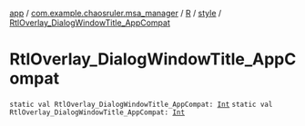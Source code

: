 [app](../../../index.md) / [com.example.chaosruler.msa_manager](../../index.md) / [R](../index.md) / [style](index.md) / [RtlOverlay_DialogWindowTitle_AppCompat](.)

# RtlOverlay_DialogWindowTitle_AppCompat

`static val RtlOverlay_DialogWindowTitle_AppCompat: `[`Int`](https://kotlinlang.org/api/latest/jvm/stdlib/kotlin/-int/index.html)
`static val RtlOverlay_DialogWindowTitle_AppCompat: `[`Int`](https://kotlinlang.org/api/latest/jvm/stdlib/kotlin/-int/index.html)